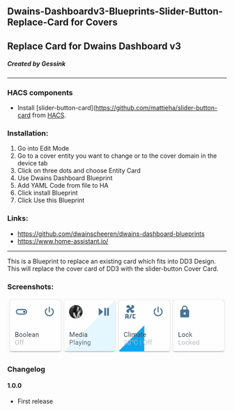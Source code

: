 ## Dwains-Dashboardv3-Blueprints-Slider-Button-Replace-Card for Covers
## Replace Card for Dwains Dashboard v3
##### Created by Gessink
---


### HACS components

- Install [slider-button-card](https://github.com/mattieha/slider-button-card from [HACS](https://hacs.xyz).

### Installation: 
  
1.  Go into Edit Mode
2.  Go to a cover entity you want to change or to the cover domain in the device tab
3.  Click on three dots and choose Entity Card
4.  Use Dwains Dashboard Blueprint
5.  Add YAML Code from file to HA
6.  Click install Blueprint
7.  Click Use this Blueprint


### Links:
* https://github.com/dwainscheeren/dwains-dashboard-blueprints
* https://www.home-assistant.io/

---

This is a Blueprint to replace an existing card which fits into DD3 Design.
This will replace the cover card of DD3 with the slider-button Cover Card.


### Screenshots:
![image](https://raw.githubusercontent.com/mattieha/slider-button-card/main/assets/preview-2.gif)



### Changelog
#### 1.0.0
- First release


